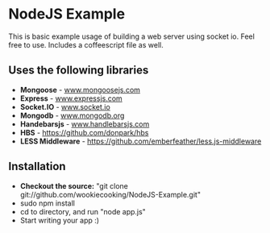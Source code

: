 # NodeJS Example

This is basic example usage of building a web server using socket io. Feel free to use. Includes a coffeescript file as well.

## Uses the following libraries

* **Mongoose** - www.mongoosejs.com
* **Express** - www.expressjs.com
* **Socket.IO** - www.socket.io
* **Mongodb** - www.mongodb.org
* **Handebarsjs** - www.handlebarsjs.com
* **HBS** - https://github.com/donpark/hbs
* **LESS Middleware** - https://github.com/emberfeather/less.js-middleware
 
## Installation

* **Checkout the source:** "git clone git://github.com/wookiecooking/NodeJS-Example.git"
* sudo npm install
* cd to directory, and run "node app.js"
* Start writing your app :)